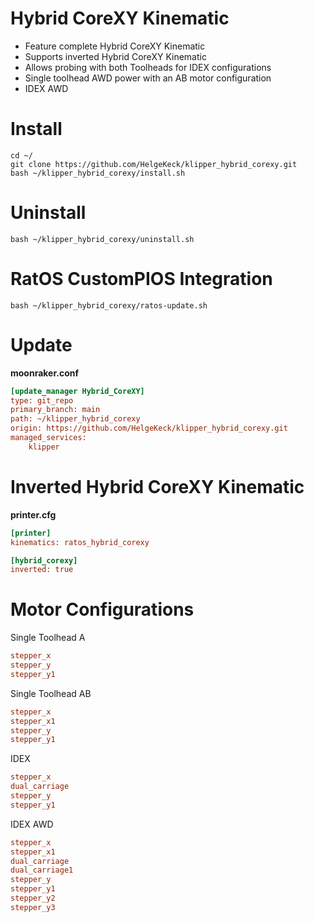 # Hybrid CoreXY Kinematic
- Feature complete Hybrid CoreXY Kinematic
- Supports inverted Hybrid CoreXY Kinematic
- Allows probing with both Toolheads for IDEX configurations
- Single toolhead AWD power with an AB motor configuration
- IDEX AWD

# Install 
```
cd ~/
git clone https://github.com/HelgeKeck/klipper_hybrid_corexy.git
bash ~/klipper_hybrid_corexy/install.sh
```

# Uninstall
```
bash ~/klipper_hybrid_corexy/uninstall.sh
```

# RatOS CustomPIOS Integration
```
bash ~/klipper_hybrid_corexy/ratos-update.sh
```

# Update
**moonraker.conf**
```ini
[update_manager Hybrid_CoreXY]
type: git_repo
primary_branch: main
path: ~/klipper_hybrid_corexy
origin: https://github.com/HelgeKeck/klipper_hybrid_corexy.git
managed_services:
	klipper
```

# Inverted Hybrid CoreXY Kinematic
**printer.cfg**
```ini
[printer]
kinematics: ratos_hybrid_corexy

[hybrid_corexy]
inverted: true
```

# Motor Configurations
Single Toolhead A
```ini
stepper_x
stepper_y
stepper_y1
```

Single Toolhead AB
```ini
stepper_x
stepper_x1
stepper_y
stepper_y1
```

IDEX 
```ini
stepper_x
dual_carriage
stepper_y
stepper_y1
```

IDEX AWD
```ini
stepper_x
stepper_x1
dual_carriage
dual_carriage1
stepper_y
stepper_y1
stepper_y2
stepper_y3
```
